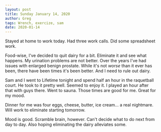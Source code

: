 ```yaml
---
layout: post
title: Sunday January 14, 2020
author: Greg
tags: Wrench, exercize, sam
date: 2020-01-14
---
```


Stayed at home to work today. Had three work calls. Did some spreadsheet work.

Food-wise, I've decided to quit dairy for a bit. Eliminate it and see what happens. My urination problems are not better. Over the years I've had issues with enlarged benign prostate. While it's not *worse* than it ever has been, there have been times it's been better. And I need to rule out dairy. 

Sam and I went to Lifetime tonight and spend half an hour in the raquetball court. He took to it pretty well. Seemed to enjoy it. I played an hour after that with guys there. Went to sauna. Those times are good for me. Great for my mood.

Dinner for me was four eggs, cheese, butter, ice cream... a real nightmare. Will work to eliminate starting tomorrow.

Mood is good. Scramble brain, however. Can't decide what to do next from day to day. Also hoping eliminating the dairy alleviates some.
